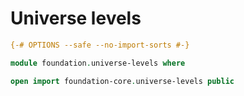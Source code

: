 #  Universe levels

```agda
{-# OPTIONS --safe --no-import-sorts #-}

module foundation.universe-levels where

open import foundation-core.universe-levels public
```
